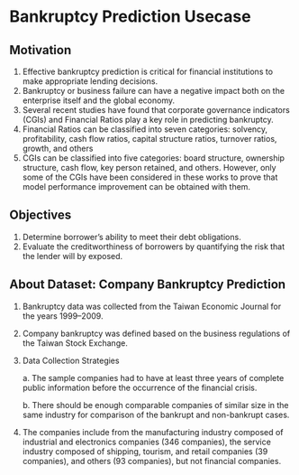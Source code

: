 # Bankruptcy Prediction Usecase

## Motivation

1. Effective bankruptcy prediction is critical for financial institutions to make appropriate lending decisions.
2. Bankruptcy or business failure can have a negative impact both on the enterprise itself and the global economy. 
3. Several recent studies have found that corporate governance indicators (CGIs) and Financial Ratios play a key role in predicting bankruptcy. 
4. Financial Ratios can be classified into seven categories: solvency, profitability, cash flow ratios, capital structure ratios, turnover ratios, growth, and others
5. CGIs can be classified into five categories: board structure, ownership structure, cash flow, key person retained, and others. However, only some of the CGIs have been considered in these works to prove that model performance improvement can be obtained with them.

## Objectives

1. Determine borrower’s ability to meet their debt obligations.
2. Evaluate the creditworthiness of borrowers by quantifying the risk that the lender will by exposed.

## About Dataset: Company Bankruptcy Prediction

1. Bankruptcy data was collected from the Taiwan Economic Journal for the years 1999–2009.
2. Company bankruptcy was defined based on the business regulations of the Taiwan Stock Exchange.
3. Data Collection Strategies
    
    a. The sample companies had to have at least three years of complete public information before the occurrence of the financial crisis. 
    
    b. There should be enough comparable companies of similar size in the same industry for comparison of the bankrupt and non-bankrupt cases.
4. The companies include from the manufacturing industry composed of industrial and electronics companies (346 companies), the service industry composed of shipping, tourism, and retail companies (39 companies), and others (93 companies), but not financial companies.
